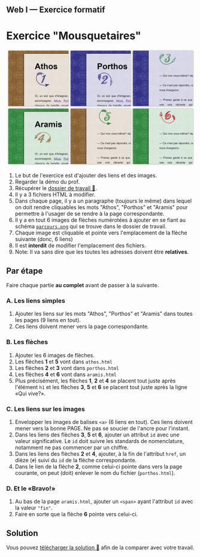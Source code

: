 
## Web I &mdash; Exercice formatif
# Exercice "Mousquetaires"

![Le chemin à suivre](parcours.png)
1. Le but de l'exercice est d'ajouter des liens et des images.
1. Regarder la démo du prof.
1. Récupérer le [dossier de travail 📁](https://github.com/web1cstj/mousquetaires/archive/refs/heads/depart.zip).
1. Il y a 3 fichiers HTML à modifier.
1. Dans chaque page, il y a un paragraphe (toujours le même) dans lequel on doit rendre cliquables les mots "Athos", "Porthos" et "Aramis" pour permettre à l'usager de se rendre à la page correspondante.
1. Il y a en tout 6 images de flèches numérotées à ajouter en se fiant au schéma [`parcours.png`](parcours.png) qui se trouve dans le dossier de travail.
1. Chaque image est cliquable et pointe vers l'emplacement de la flèche suivante (donc, 6 liens)
1. Il est __interdit__ de modifier l'emplacement des fichiers.
1. Note: Il va sans dire que les toutes les adresses doivent être __relatives__.

## Par étape
Faire chaque partie __au complet__ avant de passer à la suivante.

### A. Les liens simples
   1. Ajouter les liens sur les mots "Athos", "Porthos" et "Aramis" dans toutes les pages (9 liens en tout).
   1. Ces liens doivent mener vers la page correspondante.

### B. Les flèches
1. Ajouter les 6 images de flèches.
1. Les flèches __1__ et __5__ vont dans `athos.html`
1. Les flèches __2__ et __3__ vont dans `porthos.html`
1. Les flèches __4__ et __6__ vont dans `aramis.html`
1. Plus précisément, les flèches __1__, __2__ et __4__ se placent tout juste après l'élément `h1` et les flèches __3__, __5__ et __6__ se placent tout juste après la ligne «Qui vive?».

### C. Les liens sur les images
1. Envelopper les images de balises `<a>` (6 liens en tout). Ces liens doivent mener vers la bonne PAGE. Ne pas se soucier de l'ancre pour l'instant.
1. Dans les liens des flèches __3__, __5__ et __6__, ajouter un attribut `id` avec une valeur significative. Le `id` doit suivre les standards de nomenclature, notamment ne pas commencer par un chiffre.
1. Dans les liens des flèches __2__ et __4__, ajouter, à la fin de l'attribut `href`, un dièze (`#`) suivi du `id` de la flèche correspondante.
1. Dans le lien de la flèche __2__, comme celui-ci pointe dans vers la page courante, on peut (doit) enlever le nom du fichier (`porthos.html`).

### D. Et le «Bravo!»
1. Au bas de la page `aramis.html`, ajouter un `<span>` ayant l'attribut `id` avec la valeur `"fin"`.
1. Faire en sorte que la flèche __6__ pointe vers celui-ci.

## Solution

Vous pouvez [télécharger la solution 📁](https://github.com/web1cstj/mousquetaires/archive/refs/heads/depart.zip) afin de la comparer avec votre travail.
